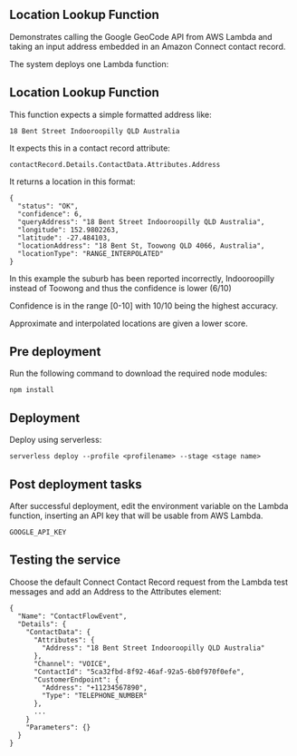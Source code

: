 ## Location Lookup Function

Demonstrates calling the Google GeoCode API from AWS Lambda and taking an input address embedded in an Amazon Connect contact record.

The system deploys one Lambda function:

## Location Lookup Function

This function expects a simple formatted address like:

	18 Bent Street Indooroopilly QLD Australia
	
It expects this in a contact record attribute:

	contactRecord.Details.ContactData.Attributes.Address
	
It returns a location in this format:
	
	{
	  "status": "OK",
	  "confidence": 6,
	  "queryAddress": "18 Bent Street Indooroopilly QLD Australia",
	  "longitude": 152.9802263,
	  "latitude": -27.484103,
	  "locationAddress": "18 Bent St, Toowong QLD 4066, Australia",
	  "locationType": "RANGE_INTERPOLATED"
	}

In this example the suburb has been reported incorrectly, Indooroopilly instead of Toowong and thus the confidence is lower (6/10)

Confidence is in the range [0-10] with 10/10 being the highest accuracy.

Approximate and interpolated locations are given a lower score.

## Pre deployment

Run the following command to download the required node modules:

	npm install

## Deployment

Deploy using serverless:

	serverless deploy --profile <profilename> --stage <stage name>

## Post deployment tasks

After successful deployment, edit the environment variable on the Lambda function, inserting an API key that will be usable from AWS Lambda.

	GOOGLE_API_KEY

## Testing the service

Choose the default Connect Contact Record request from the Lambda test messages and add an Address to the Attributes element:

	{
	  "Name": "ContactFlowEvent",
	  "Details": {
	    "ContactData": {
	      "Attributes": {
	        "Address": "18 Bent Street Indooroopilly QLD Australia"
	      },
	      "Channel": "VOICE",
	      "ContactId": "5ca32fbd-8f92-46af-92a5-6b0f970f0efe",
	      "CustomerEndpoint": {
	        "Address": "+11234567890",
	        "Type": "TELEPHONE_NUMBER"
	      },
	      ...
	    } 
	    "Parameters": {}
	  }
	}